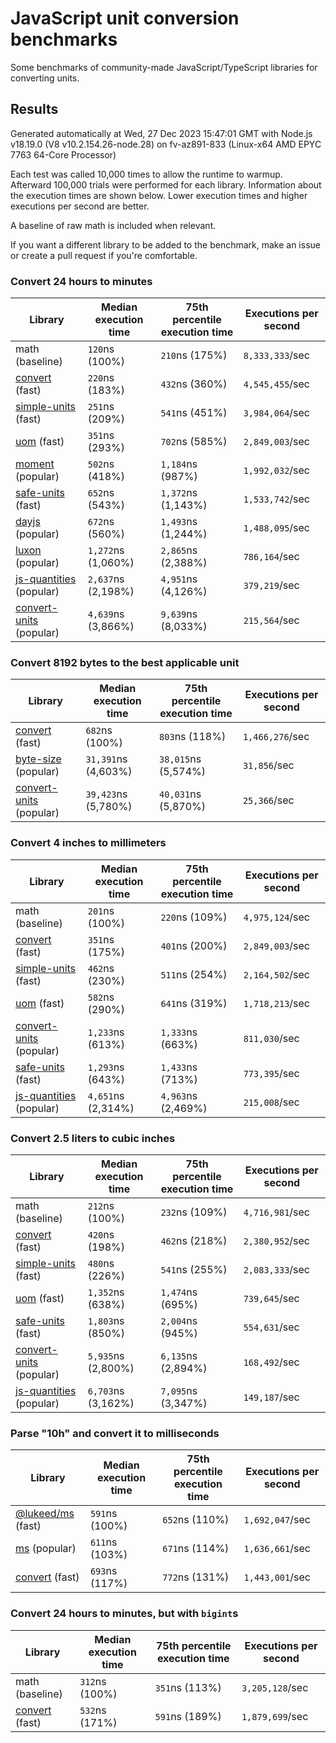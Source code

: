 # JavaScript unit conversion benchmarks

Some benchmarks of community-made JavaScript/TypeScript libraries for converting units.

## Results

<!-- beginblock(results) -->

Generated automatically at Wed, 27 Dec 2023 15:47:01 GMT with Node.js v18.19.0 (V8 v10.2.154.26-node.28) on fv-az891-833 (Linux-x64 AMD EPYC 7763 64-Core Processor)

Each test was called 10,000 times to allow the runtime to warmup.
Afterward 100,000 trials were performed for each library.
Information about the execution times are shown below.
Lower execution times and higher executions per second are better.

A baseline of raw math is included when relevant.

If you want a different library to be added to the benchmark, make an issue or create a pull request if you're comfortable.

### Convert 24 hours to minutes

| Library                                                            | Median execution time | 75th percentile execution time | Executions per second |
| ------------------------------------------------------------------ | --------------------- | ------------------------------ | --------------------- |
| math (baseline)                                                    | `120`ns (100%)        | `210`ns (175%)                 | `8,333,333`/sec       |
| [convert](https://npmjs.com/package/convert) (fast)                | `220`ns (183%)        | `432`ns (360%)                 | `4,545,455`/sec       |
| [simple-units](https://npmjs.com/package/simple-units) (fast)      | `251`ns (209%)        | `541`ns (451%)                 | `3,984,064`/sec       |
| [uom](https://npmjs.com/package/uom) (fast)                        | `351`ns (293%)        | `702`ns (585%)                 | `2,849,003`/sec       |
| [moment](https://npmjs.com/package/moment) (popular)               | `502`ns (418%)        | `1,184`ns (987%)               | `1,992,032`/sec       |
| [safe-units](https://npmjs.com/package/safe-units) (fast)          | `652`ns (543%)        | `1,372`ns (1,143%)             | `1,533,742`/sec       |
| [dayjs](https://npmjs.com/package/dayjs) (popular)                 | `672`ns (560%)        | `1,493`ns (1,244%)             | `1,488,095`/sec       |
| [luxon](https://npmjs.com/package/luxon) (popular)                 | `1,272`ns (1,060%)    | `2,865`ns (2,388%)             | `786,164`/sec         |
| [js-quantities](https://npmjs.com/package/js-quantities) (popular) | `2,637`ns (2,198%)    | `4,951`ns (4,126%)             | `379,219`/sec         |
| [convert-units](https://npmjs.com/package/convert-units) (popular) | `4,639`ns (3,866%)    | `9,639`ns (8,033%)             | `215,564`/sec         |

### Convert 8192 bytes to the best applicable unit

| Library                                                            | Median execution time | 75th percentile execution time | Executions per second |
| ------------------------------------------------------------------ | --------------------- | ------------------------------ | --------------------- |
| [convert](https://npmjs.com/package/convert) (fast)                | `682`ns (100%)        | `803`ns (118%)                 | `1,466,276`/sec       |
| [byte-size](https://npmjs.com/package/byte-size) (popular)         | `31,391`ns (4,603%)   | `38,015`ns (5,574%)            | `31,856`/sec          |
| [convert-units](https://npmjs.com/package/convert-units) (popular) | `39,423`ns (5,780%)   | `40,031`ns (5,870%)            | `25,366`/sec          |

### Convert 4 inches to millimeters

| Library                                                            | Median execution time | 75th percentile execution time | Executions per second |
| ------------------------------------------------------------------ | --------------------- | ------------------------------ | --------------------- |
| math (baseline)                                                    | `201`ns (100%)        | `220`ns (109%)                 | `4,975,124`/sec       |
| [convert](https://npmjs.com/package/convert) (fast)                | `351`ns (175%)        | `401`ns (200%)                 | `2,849,003`/sec       |
| [simple-units](https://npmjs.com/package/simple-units) (fast)      | `462`ns (230%)        | `511`ns (254%)                 | `2,164,502`/sec       |
| [uom](https://npmjs.com/package/uom) (fast)                        | `582`ns (290%)        | `641`ns (319%)                 | `1,718,213`/sec       |
| [convert-units](https://npmjs.com/package/convert-units) (popular) | `1,233`ns (613%)      | `1,333`ns (663%)               | `811,030`/sec         |
| [safe-units](https://npmjs.com/package/safe-units) (fast)          | `1,293`ns (643%)      | `1,433`ns (713%)               | `773,395`/sec         |
| [js-quantities](https://npmjs.com/package/js-quantities) (popular) | `4,651`ns (2,314%)    | `4,963`ns (2,469%)             | `215,008`/sec         |

### Convert 2.5 liters to cubic inches

| Library                                                            | Median execution time | 75th percentile execution time | Executions per second |
| ------------------------------------------------------------------ | --------------------- | ------------------------------ | --------------------- |
| math (baseline)                                                    | `212`ns (100%)        | `232`ns (109%)                 | `4,716,981`/sec       |
| [convert](https://npmjs.com/package/convert) (fast)                | `420`ns (198%)        | `462`ns (218%)                 | `2,380,952`/sec       |
| [simple-units](https://npmjs.com/package/simple-units) (fast)      | `480`ns (226%)        | `541`ns (255%)                 | `2,083,333`/sec       |
| [uom](https://npmjs.com/package/uom) (fast)                        | `1,352`ns (638%)      | `1,474`ns (695%)               | `739,645`/sec         |
| [safe-units](https://npmjs.com/package/safe-units) (fast)          | `1,803`ns (850%)      | `2,004`ns (945%)               | `554,631`/sec         |
| [convert-units](https://npmjs.com/package/convert-units) (popular) | `5,935`ns (2,800%)    | `6,135`ns (2,894%)             | `168,492`/sec         |
| [js-quantities](https://npmjs.com/package/js-quantities) (popular) | `6,703`ns (3,162%)    | `7,095`ns (3,347%)             | `149,187`/sec         |

### Parse "10h" and convert it to milliseconds

| Library                                                   | Median execution time | 75th percentile execution time | Executions per second |
| --------------------------------------------------------- | --------------------- | ------------------------------ | --------------------- |
| [@lukeed/ms](https://npmjs.com/package/@lukeed/ms) (fast) | `591`ns (100%)        | `652`ns (110%)                 | `1,692,047`/sec       |
| [ms](https://npmjs.com/package/ms) (popular)              | `611`ns (103%)        | `671`ns (114%)                 | `1,636,661`/sec       |
| [convert](https://npmjs.com/package/convert) (fast)       | `693`ns (117%)        | `772`ns (131%)                 | `1,443,001`/sec       |

### Convert 24 hours to minutes, but with `bigint`s

| Library                                             | Median execution time | 75th percentile execution time | Executions per second |
| --------------------------------------------------- | --------------------- | ------------------------------ | --------------------- |
| math (baseline)                                     | `312`ns (100%)        | `351`ns (113%)                 | `3,205,128`/sec       |
| [convert](https://npmjs.com/package/convert) (fast) | `532`ns (171%)        | `591`ns (189%)                 | `1,879,699`/sec       |

<!-- endblock(results) -->
